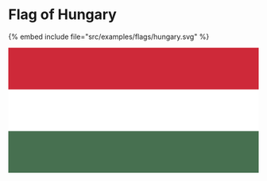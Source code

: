# Flag of Hungary

{% embed include file="src/examples/flags/hungary.svg" %}

![Horizontal linear gradient](../examples/flags/hungary.svg)


